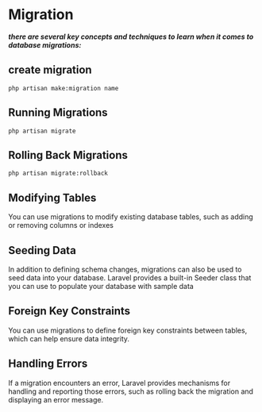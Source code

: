 # Migration

***there are several key concepts and techniques to learn when it comes to database migrations:***

## create migration

    php artisan make:migration name

## Running Migrations

    php artisan migrate

## Rolling Back Migrations

    php artisan migrate:rollback

## Modifying Tables

You can use migrations to modify existing database tables, such as adding or removing columns or indexes

## Seeding Data

In addition to defining schema changes, migrations can also be used to seed data into your database. Laravel provides a built-in Seeder class that you can use to populate your database with sample data

## Foreign Key Constraints

You can use migrations to define foreign key constraints between tables, which can help ensure data integrity.

## Handling Errors

If a migration encounters an error, Laravel provides mechanisms for handling and reporting those errors, such as rolling back the migration and displaying an error message.


